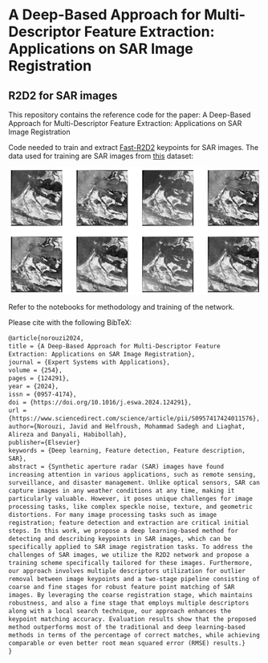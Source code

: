 # A Deep-Based Approach for Multi-Descriptor Feature Extraction: Applications on SAR Image Registration #



R2D2 for SAR images
-----------------
This repository contains the reference code for the paper: A Deep-Based Approach for Multi-Descriptor Feature Extraction: Applications on SAR Image Registration


Code needed to train and extract [Fast-R2D2](https://github.com/naver/r2d2) keypoints for SAR images. The data used for training are SAR images from [this](https://www.kaggle.com/datasets/javidtheimmortal/sar-patches) dataset:

![title](misc/sar_samples.png)


Refer to the notebooks for methodology and training of the network.

Please cite with the following BibTeX:

```
@article{norouzi2024,
title = {A Deep-Based Approach for Multi-Descriptor Feature Extraction: Applications on SAR Image Registration},
journal = {Expert Systems with Applications},
volume = {254},
pages = {124291},
year = {2024},
issn = {0957-4174},
doi = {https://doi.org/10.1016/j.eswa.2024.124291},
url = {https://www.sciencedirect.com/science/article/pii/S0957417424011576},
author={Norouzi, Javid and Helfroush, Mohammad Sadegh and Liaghat, Alireza and Danyali, Habibollah},
publisher={Elsevier}
keywords = {Deep learning, Feature detection, Feature description, SAR},
abstract = {Synthetic aperture radar (SAR) images have found increasing attention in various applications, such as remote sensing, surveillance, and disaster management. Unlike optical sensors, SAR can capture images in any weather conditions at any time, making it particularly valuable. However, it poses unique challenges for image processing tasks, like complex speckle noise, texture, and geometric distortions. For many image processing tasks such as image registration; feature detection and extraction are critical initial steps. In this work, we propose a deep learning-based method for detecting and describing keypoints in SAR images, which can be specifically applied to SAR image registration tasks. To address the challenges of SAR images, we utilize the R2D2 network and propose a training scheme specifically tailored for these images. Furthermore, our approach involves multiple descriptors utilization for outlier removal between image keypoints and a two-stage pipeline consisting of coarse and fine stages for robust feature point matching of SAR images. By leveraging the coarse registration stage, which maintains robustness, and also a fine stage that employs multiple descriptors along with a local search technique, our approach enhances the keypoint matching accuracy. Evaluation results show that the proposed method outperforms most of the traditional and deep learning-based methods in terms of the percentage of correct matches, while achieving comparable or even better root mean squared error (RMSE) results.}
}
```
